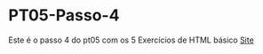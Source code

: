 # PT05-Passo-4
Este é o passo 4 do pt05 com os 5 Exercícios de HTML básico [Site](https://piguelitomiriquito.github.io/PiguelitoMiriquito.github.io./#)
